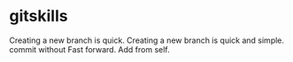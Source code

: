 # gitskills
Creating a new branch is quick.
Creating a new branch is quick and simple.
commit without Fast forward.
Add from self.
